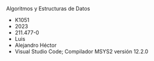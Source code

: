  Algoritmos y Estructuras de Datos
* K1051
* 2023
* 211.477-0
* Luis
* Alejandro Héctor
* Visual Studio Code; Compilador MSYS2 versión 12.2.0
